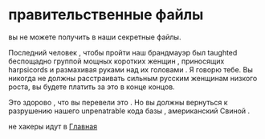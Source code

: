 # правительственные файлы

вы не можете получить в наши секретные файлы.

Последний человек , чтобы пройти наш брандмауэр был taughted беспощадно группой мощных коротких женщин , приносящих harpsicords и размахивая руками над их головами . Я говорю тебе. Вы никогда не должны расстраивать сильным русским женщинам низкого роста, вы будете платить за это в конце концов.

Это здорово , что вы перевели это . Но вы должны вернуться к разрушению нашего unpenatrable кода базы , американский Свиной .

не хакеры идут в [Главная](http://localhost:3000)